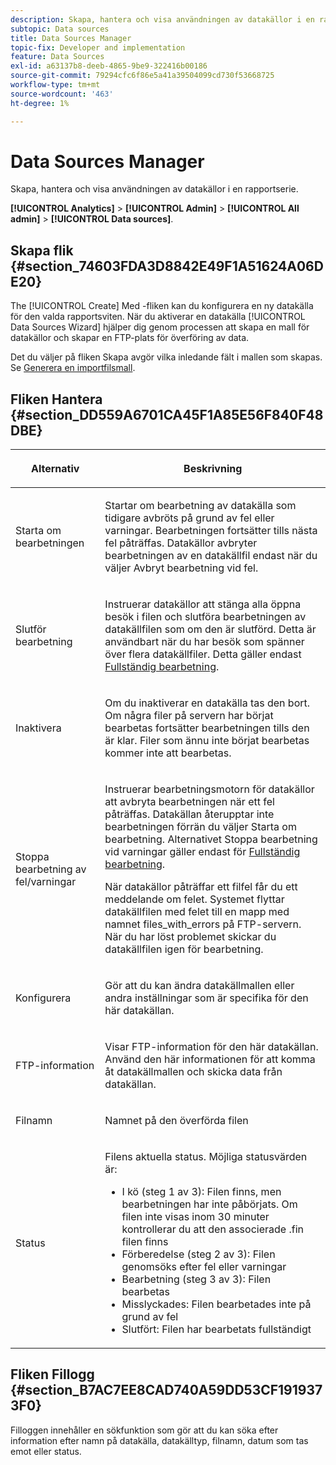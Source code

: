 ```yaml
---
description: Skapa, hantera och visa användningen av datakällor i en rapportserie.
subtopic: Data sources
title: Data Sources Manager
topic-fix: Developer and implementation
feature: Data Sources
exl-id: a63137b8-deeb-4865-9be9-322416b00186
source-git-commit: 79294cfc6f86e5a41a39504099cd730f53668725
workflow-type: tm+mt
source-wordcount: '463'
ht-degree: 1%

---
```


# Data Sources Manager

Skapa, hantera och visa användningen av datakällor i en rapportserie.

**[!UICONTROL Analytics]** > **[!UICONTROL Admin]** > **[!UICONTROL All admin]** > **[!UICONTROL Data sources]**.

## Skapa flik {#section_74603FDA3D8842E49F1A51624A06DE20}

The [!UICONTROL Create] Med -fliken kan du konfigurera en ny datakälla för den valda rapportsviten. När du aktiverar en datakälla [!UICONTROL Data Sources Wizard] hjälper dig genom processen att skapa en mall för datakällor och skapar en FTP-plats för överföring av data.

Det du väljer på fliken Skapa avgör vilka inledande fält i mallen som skapas. Se [Generera en importfilsmall](/help/import/c-data-sources/datasrc-template/t-datasrc-creating-data-sources-file.md).

## Fliken Hantera {#section_DD559A6701CA45F1A85E56F840F48DBE}

<table id="table_F74696EC855441328CFE0BF49C20D9B0"> 
 <thead> 
  <tr> 
   <th colname="col1" class="entry"> <p>Alternativ </p> </th> 
   <th colname="col2" class="entry"> <p>Beskrivning </p> </th> 
  </tr> 
 </thead>
 <tbody> 
  <tr> 
   <td colname="col1"> <p>Starta om bearbetningen </p> </td> 
   <td colname="col2"> <p>Startar om bearbetning av datakälla som tidigare avbröts på grund av fel eller varningar. Bearbetningen fortsätter tills nästa fel påträffas. Datakällor avbryter bearbetningen av en datakällfil endast när du väljer <span class="uicontrol"> Avbryt bearbetning vid fel</span>. </p> </td> 
  </tr> 
  <tr> 
   <td colname="col1"> <p>Slutför bearbetning </p> </td> 
   <td colname="col2"> <p>Instruerar datakällor att stänga alla öppna besök i filen och slutföra bearbetningen av datakällfilen som om den är slutförd. Detta är användbart när du har besök som spänner över flera datakällfiler. Detta gäller endast <a href="/help/import/c-data-sources/c-datasrc-types/datasrc-full-processing.md"   > Fullständig bearbetning</a>. </p> </td> 
  </tr> 
  <tr> 
   <td colname="col1"> <p>Inaktivera </p> </td> 
   <td colname="col2"> <p> Om du inaktiverar en datakälla tas den bort. Om några filer på servern har börjat bearbetas fortsätter bearbetningen tills den är klar. Filer som ännu inte börjat bearbetas kommer inte att bearbetas. </p> </td> 
  </tr> 
  <tr> 
   <td colname="col1"> <p>Stoppa bearbetning av fel/varningar </p> </td> 
   <td colname="col2"> <p> Instruerar bearbetningsmotorn för datakällor att avbryta bearbetningen när ett fel påträffas. Datakällan återupptar inte bearbetningen förrän du väljer Starta om bearbetning. Alternativet Stoppa bearbetning vid varningar gäller endast för <a href="/help/import/c-data-sources/c-datasrc-types/datasrc-full-processing.md"   > Fullständig bearbetning</a>. </p> <p>När datakällor påträffar ett filfel får du ett meddelande om felet. Systemet flyttar datakällfilen med felet till en mapp med namnet <span class="filepath"> files_with_errors</span> på FTP-servern. När du har löst problemet skickar du datakällfilen igen för bearbetning. </p> </td> 
  </tr> 
  <tr> 
   <td colname="col1"> <p>Konfigurera </p> </td> 
   <td colname="col2"> <p>Gör att du kan ändra datakällmallen eller andra inställningar som är specifika för den här datakällan. </p> </td> 
  </tr> 
  <tr> 
   <td colname="col1"> <p>FTP-information </p> </td> 
   <td colname="col2"> <p>Visar FTP-information för den här datakällan. Använd den här informationen för att komma åt datakällmallen och skicka data från datakällan. </p> </td> 
  </tr> 
  <tr> 
   <td colname="col1"> <p>Filnamn </p> </td> 
   <td colname="col2"> <p>Namnet på den överförda filen </p> </td> 
  </tr> 
  <tr> 
   <td colname="col1"> <p>Status </p> </td> 
   <td colname="col2"> <p> Filens aktuella status. Möjliga statusvärden är: </p> 
    <ul id="ul_56A0BF8C1BE249F6BB39B0D11DA3997F"> 
     <li id="li_BAB359E08EDE4E0298C0362258789603">I kö (steg 1 av 3): Filen finns, men bearbetningen har inte påbörjats. Om filen inte visas inom 30 minuter kontrollerar du att den associerade <span class="filepath"> .fin</span> filen finns </li> 
     <li id="li_A09A14F42CB74F01B694799740B3DA17">Förberedelse (steg 2 av 3): Filen genomsöks efter fel eller varningar </li> 
     <li id="li_793FDCDB64CF434D82CAF5B6E9BDE557">Bearbetning (steg 3 av 3): Filen bearbetas </li> 
     <li id="li_1D8C4B241FF0453EAF7DDFD8354C5573">Misslyckades: Filen bearbetades inte på grund av fel </li> 
     <li id="li_A52507602FB4492B83A70AF6449A539A">Slutfört: Filen har bearbetats fullständigt </li> 
    </ul> </td> 
  </tr> 
 </tbody> 
</table>

## Fliken Fillogg {#section_B7AC7EE8CAD740A59DD53CF1919373F0}

Filloggen innehåller en sökfunktion som gör att du kan söka efter information efter namn på datakälla, datakälltyp, filnamn, datum som tas emot eller status.
